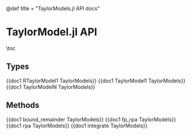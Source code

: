 @def title = "TaylorModels.jl API docs"

# TaylorModel.jl API

\toc

## Types
{{doc1 RTaylorModel1 TaylorModels}}
{{doc1 TaylorModel1 TaylorModels}}
{{doc1 TaylorModelN TaylorModels}}

## Methods
{{doc1 bound_remainder TaylorModels}}
{{doc1 fp_rpa TaylorModels}}
{{doc1 rpa TaylorModels}}
{{doc1 integrate TaylorModels}}
